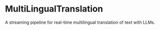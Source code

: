 # MultiLingualTranslation
A streaming pipeline for real-time multilingual translation of text with LLMs.
